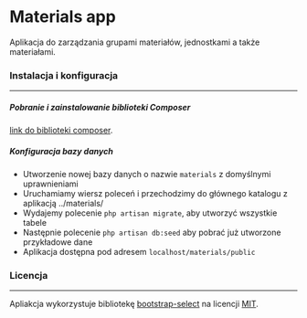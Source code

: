 Materials app
=============

Aplikacja do zarządzania grupami materiałów, jednostkami a także materiałami.

### Instalacja i konfiguracja
---

##### Pobranie i zainstalowanie biblioteki Composer
[link do biblioteki composer](https://getcomposer.org/doc/00-intro.md#using-the-installer).

##### Konfiguracja bazy danych
- Utworzenie nowej bazy danych o nazwie `materials` z domyślnymi uprawnieniami 
- Uruchamiamy wiersz poleceń i przechodzimy do głównego katalogu z aplikacją ../materials/
- Wydajemy polecenie `php artisan migrate`, aby utworzyć wszystkie tabele
- Następnie polecenie `php artisan db:seed` aby pobrać już utworzone przykładowe dane
- Aplikacja dostępna pod adresem `localhost/materials/public`

### Licencja
---
Apliakcja wykorzystuje bibliotekę [bootstrap-select](https://github.com/silviomoreto/bootstrap-select) na licencji [MIT](https://github.com/silviomoreto/bootstrap-select/blob/master/LICENSE).
